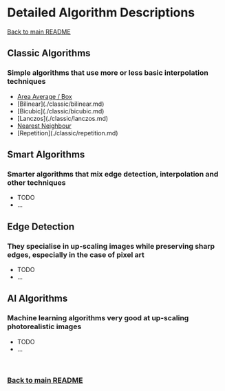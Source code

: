 # Detailed Algorithm Descriptions

[Back to main README](../../../README.md)

## Classic Algorithms

### Simple algorithms that use more or less basic interpolation techniques

- [Area Average / Box](./classic/area_average.md)
- \[Bilinear](./classic/bilinear.md)
- \[Bicubic](./classic/bicubic.md)
- \[Lanczos](./classic/lanczos.md)
- [Nearest Neighbour](./classic/nearest_neighbour.md)
- \[Repetition](./classic/repetition.md)

## Smart Algorithms

### Smarter algorithms that mix edge detection, interpolation and other techniques

- TODO
- ...

## Edge Detection

### They specialise in up-scaling images while preserving sharp edges, especially in the case of pixel art

- TODO
- ...

## AI Algorithms

### Machine learning algorithms very good at up-scaling photorealistic images

- TODO
- ...

<br>

### [Back to main README](../../../README.md)
